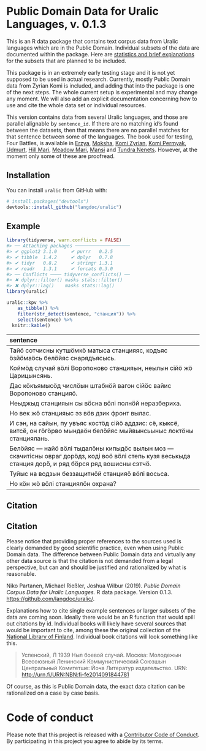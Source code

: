 
# Public Domain Data for Uralic Languages, v. 0.1.3

This is an R data package that contains text corpus data from Uralic
languages which are in the Public Domain. Individual subsets of the data
are documented within the package. Here are [statistics and brief
explanations](https://github.com/langdoc/uralic/blob/master/STATISTICS.md)
for the subsets that are planned to be included.

This package is in an extremely early testing stage and it is not yet
supposed to be used in actual research. Currently, mostly Public Domain
data from Zyrian Komi is included, and adding that into the package is
one of the next steps. The whole current setup is experimental and may
change any moment. We will also add an explicit documentation concerning
how to use and cite the whole data set or individual resources.

This version contains data from several Uralic languages, and those are
parallel alignable by `sentence_id`. If there are no matching id’s found
between the datasets, then that means there are no parallel matches for
that sentence between some of the languages. The book used for testing,
Four Battles, is available in
[Erzya](http://urn.fi/URN:NBN:fi-fe2014082633380),
[Moksha](http://urn.fi/URN:NBN:fi-fe2014090944573), [Komi
Zyrian](http://urn.fi/URN:NBN:fi-fe2014102045428), [Komi
Permyak](http://urn.fi/URN:NBN:fi-fe2014101045137),
[Udmurt](http://urn.fi/URN:NBN:fi-fe2014092444879), [Hill
Mari](http://urn.fi/URN:NBN:fi-fe2014100345029), [Meadow
Mari](http://urn.fi/URN:NBN:fi-fe2014091844781),
[Mansi](http://urn.fi/URN:NBN:fi-fe2014090133491) and [Tundra
Nenets](http://urn.fi/URN:NBN:fi-fe2014061829330). However, at the
moment only some of these are proofread.

## Installation

You can install `uralic` from GitHub with:

``` r
# install.packages("devtools")
devtools::install_github("langdoc/uralic")
```

## Example

``` r
library(tidyverse, warn.conflicts = FALSE)
#> ── Attaching packages ────────────────────
#> ✔ ggplot2 3.1.0     ✔ purrr   0.2.5
#> ✔ tibble  1.4.2     ✔ dplyr   0.7.8
#> ✔ tidyr   0.8.2     ✔ stringr 1.3.1
#> ✔ readr   1.3.1     ✔ forcats 0.3.0
#> ── Conflicts ──── tidyverse_conflicts() ──
#> ✖ dplyr::filter() masks stats::filter()
#> ✖ dplyr::lag()    masks stats::lag()
library(uralic)

uralic::kpv %>% 
    as_tibble() %>%
    filter(str_detect(sentence, "станция")) %>% 
    select(sentence) %>%
  knitr::kable()
```

| sentence                                                                                                                                                 |
| :------------------------------------------------------------------------------------------------------------------------------------------------------- |
| Тайӧ сотчисны кутшӧмкӧ матыса станцияяс, кодъяс ӧзйӧмаӧсь белӧйяс снарядъясысь.                                                                          |
| Коймӧд случай вӧлі Воропоново станцияын, неылын сійӧ жӧ Царицынсянь.                                                                                     |
| Дас кӧкъямысӧд числӧын штабнӧй вагон сійӧс вайис Воропоново станцияӧ.                                                                                    |
| Неыджыд станцияын сы вӧсна вӧлі полнӧй неразбериха.                                                                                                      |
| Но век жӧ станцияыс эз вӧв дзик фронт вылас.                                                                                                             |
| И сэн, на сайын, пу увъяс костӧд сійӧ аддзис: сё, кыксё, витсё, он гӧгӧрво мындаӧн белӧйяс мыйвынсьыныс локтӧны станциялань.                             |
| Белӧйяс — найӧ вӧлі тыдалӧны кипыдӧс вылын моз — скачитісны овраг дорӧдз, коді воӧ вӧлі степь кузя веськыда станция дорӧ, и ряд бӧрся ряд вошисны сэтчӧ. |
| Туйыс на водзын беззащитнӧй станцияӧ вӧлі восьса.                                                                                                        |
| Но кӧн жӧ вӧлі станциялӧн охрана?                                                                                                                        |

## Citation

## Citation

Please notice that providing proper references to the sources used is
clearly demanded by good scientific practice, even when using Public
Domain data. The difference between Public Domain data and virtually any
other data source is that the citation is not demanded from a legal
perspective, but can and should be justified and rationalized by what is
reasonable.

Niko Partanen, Michael Rießler, Joshua Wilbur (2019). *Public Domain
Corpus Data for Uralic Languages.* R data package. Version 0.1.3.
<https://github.com/langdoc/uralic/>.

Explanations how to cite single example sentences or larger subsets of
the data are coming soon. Ideally there would be an R function that
would spill out citations by id. Individual books will likely have
several sources that would be important to cite, among these the
original collection of the [National Library of
Finland](https://fennougrica.kansalliskirjasto.fi/). Individual book
citations will look something like this.

> Успенский, Л 1939 Ныл боевой случай. Москва: Молодежын Всесоюзный
> Ленинский Коммунистический Союзшын Центральный Комитетше: Йоча
> Литератур издательство. URN:
> <http://urn.fi/URN:NBN:fi-fe2014091844781>

Of course, as this is Public Domain data, the exact data citation can be
rationalized on a case by case basis.

# Code of conduct

Please note that this project is released with a [Contributor Code of
Conduct](CONDUCT.md). By participating in this project you agree to
abide by its terms.
